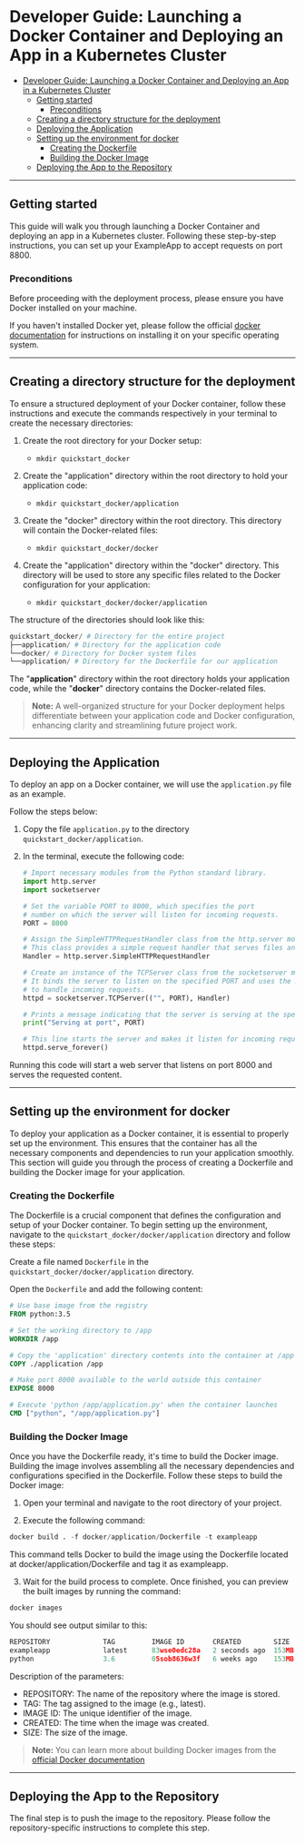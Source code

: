 
# Developer Guide: Launching a Docker Container and Deploying an App in a Kubernetes Cluster


- [Developer Guide: Launching a Docker Container and Deploying an App in a Kubernetes Cluster](#developer-guide-launching-a-docker-container-and-deploying-an-app-in-a-kubernetes-cluster)
  - [Getting started](#getting-started)
    - [Preconditions](#preconditions)
  - [Creating a directory structure for the deployment](#creating-a-directory-structure-for-the-deployment)
  - [Deploying the Application](#deploying-the-application)
  - [Setting up the environment for docker](#setting-up-the-environment-for-docker)
    - [Creating the Dockerfile](#creating-the-dockerfile)
    - [Building the Docker Image](#building-the-docker-image)
  - [Deploying the App to the Repository](#deploying-the-app-to-the-repository)
____
## Getting started

This guide will walk you through launching a Docker Container and deploying an app in a Kubernetes cluster. Following these step-by-step instructions, you can set up your ExampleApp to accept requests on port 8800.

### Preconditions

Before proceeding with the deployment process, please ensure you have Docker installed on your machine.

If you haven't installed Docker yet, please follow the official [docker documentation](https://docs.docker.com/desktop/) for instructions on installing it on your specific operating system.
___

## Creating a directory structure for the deployment

To ensure a structured deployment of your Docker container, follow these instructions and execute the commands respectively in your terminal to create the necessary directories:

1. Create the root directory for your Docker setup:

   - `mkdir quickstart_docker`
>

2. Create the "application" directory within the root directory to hold your application code:

   - `mkdir quickstart_docker/application`
>

3. Create the "docker" directory within the root directory. This directory will contain the Docker-related files:

   - `mkdir quickstart_docker/docker`
>

4. Create the "application" directory within the "docker" directory. This directory will be used to store any specific files related to the Docker configuration for your application:

   - `mkdir quickstart_docker/docker/application`
>

The structure of the directories should look like this:

```python
quickstart_docker/ # Directory for the entire project
├──application/ # Directory for the application code
└──docker/ # Directory for Docker system files
└──application/ # Directory for the Dockerfile for our application
```

The "**application**" directory within the root directory holds your application code, while the "**docker**" directory contains the Docker-related files.

> **Note:** A well-organized structure for your Docker deployment helps differentiate between your application code and Docker configuration, enhancing clarity and streamlining future project work.
___
## Deploying the Application

To deploy an app on a Docker container, we will use the `application.py` file as an example.

Follow the steps below:

1. Copy the file `application.py` to the directory `quickstart_docker/application`.

2. In the terminal, execute the following code:

   ```python
   # Import necessary modules from the Python standard library.
   import http.server
   import socketserver

   # Set the variable PORT to 8000, which specifies the port 
   # number on which the server will listen for incoming requests.
   PORT = 8000

   # Assign the SimpleHTTPRequestHandler class from the http.server module to the variable Handler. 
   # This class provides a simple request handler that serves files and directory listings.
   Handler = http.server.SimpleHTTPRequestHandler

   # Create an instance of the TCPServer class from the socketserver module. 
   # It binds the server to listen on the specified PORT and uses the Handler class 
   # to handle incoming requests.
   httpd = socketserver.TCPServer(("", PORT), Handler)

   # Prints a message indicating that the server is serving at the specified port.
   print("Serving at port", PORT)

   # This line starts the server and makes it listen for incoming requests indefinitely.
   httpd.serve_forever()
   ```

Running this code will start a web server that listens on port 8000 and serves the requested content.
___
## Setting up the environment for docker

To deploy your application as a Docker container, it is essential to properly set up the environment. This ensures that the container has all the necessary components and dependencies to run your application smoothly. This section will guide you through the process of creating a Dockerfile and building the Docker image for your application.

### Creating the Dockerfile

The Dockerfile is a crucial component that defines the configuration and setup of your Docker container. To begin setting up the environment, navigate to the `quickstart_docker/docker/application` directory and follow these steps:

Create a file named `Dockerfile` in the `quickstart_docker/docker/application` directory.

Open the `Dockerfile` and add the following content:

   ```dockerfile
   # Use base image from the registry
   FROM python:3.5

   # Set the working directory to /app
   WORKDIR /app

   # Copy the 'application' directory contents into the container at /app
   COPY ./application /app

   # Make port 8000 available to the world outside this container
   EXPOSE 8000

   # Execute 'python /app/application.py' when the container launches
   CMD ["python", "/app/application.py"]
   ```

### Building the Docker Image

Once you have the Dockerfile ready, it's time to build the Docker image. Building the image involves assembling all the necessary dependencies and configurations specified in the Dockerfile. Follow these steps to build the Docker image:

1. Open your terminal and navigate to the root directory of your project.

2. Execute the following command:

```python
docker build . -f docker/application/Dockerfile -t exampleapp
```

This command tells Docker to build the image using the Dockerfile located at docker/application/Dockerfile and tag it as exampleapp.

3. Wait for the build process to complete. Once finished, you can preview the built images by running the command:

```python
docker images
```

You should see output similar to this:

```python
REPOSITORY             TAG         IMAGE ID       CREATED        SIZE
exampleapp             latest      83wse0edc28a   2 seconds ago  153MB
python                 3.6         05sob8636w3f   6 weeks ago    153MB
```

Description of the parameters:

- REPOSITORY: The name of the repository where the image is stored.
- TAG: The tag assigned to the image (e.g., latest).
- IMAGE ID: The unique identifier of the image.
- CREATED: The time when the image was created.
- SIZE: The size of the image.

>**Note:** You can learn more about building Docker images from the [official Docker documentation](https://docs.docker.com/engine/reference/builder/)
___
## Deploying the App to the Repository

The final step is to push the image to the repository. Please follow the repository-specific instructions to complete this step.
